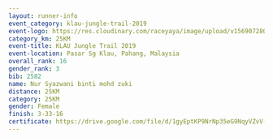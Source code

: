 ```yaml
---
layout: runner-info 
event_category: klau-jungle-trail-2019 
event-logo: https://res.cloudinary.com/raceyaya/image/upload/v1569072808/logo/klau-image_qwwxyw.png
category_km: 25KM 
event-title: KLAU Jungle Trail 2019 
event-location: Pasar Sg Klau, Pahang, Malaysia 
overall_rank: 16
gender_rank: 3
bib: 2582
name: Nur Syazwani binti mohd zuki
distance: 25KM
category: 25KM
gender: Female
finish: 3-33-16
certificate: https://drive.google.com/file/d/1gyEptKP9NrNp35eG9NqyVZvV-KJ28oPn/view?usp=sharing
---
```

